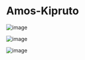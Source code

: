 # Amos-Kipruto

![image](https://github.com/user-attachments/assets/11cb6f03-fe47-4e8d-a2d5-c3ed218fbdb4)

![image](https://github.com/user-attachments/assets/7cda2f37-8962-46ed-b7a6-5ce3623cee17)

![image](https://github.com/user-attachments/assets/ed018f27-7bc7-4f5b-9d79-741eeb34c81d)


